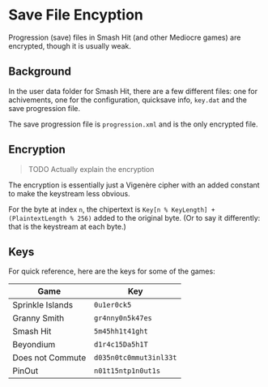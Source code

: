# Save File Encyption

Progression (save) files in Smash Hit (and other Mediocre games) are encrypted, though it is usually weak.

## Background

In the user data folder for Smash Hit, there are a few different files: one for achivements, one for the configuration, quicksave info, `key.dat` and the save progression file.

The save progression file is `progression.xml` and is the only encrypted file.

## Encryption

> TODO Actually explain the encryption

The encryption is essentially just a Vigenère cipher with an added constant to make the keystream less obvious.

For the byte at index `n`, the chipertext is `Key[n % KeyLength] + (PlaintextLength % 256)` added to the original byte. (Or to say it differently: that is the keystream at each byte.)

## Keys

For quick reference, here are the keys for some of the games:

| Game | Key |
| --- | --- |
| Sprinkle Islands | `0u1er0ck5` |
| Granny Smith | `gr4nny0n5k47es` |
| Smash Hit | `5m45hh1t41ght` |
| Beyondium | `d1r4c15Da5h1T` |
| Does not Commute | `d035n0tc0mmut3inl33t` |
| PinOut | `n01t15ntp1n0ut1s` |
